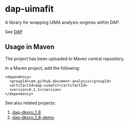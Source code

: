 # dap-uimafit

A library for wrapping UIMA analysis-engines within DAP.

See [DAP](https://github.com/document-analysis/dap)

Usage in Maven
--------------
The project has been uploaded to Maven central repository.

In a Maven project, add the following:
```maven
<dependency>
  <groupId>com.github.document-analysis</groupId>
  <artifactId>dap-uimafit</artifactId>
  <version>0.1.1</version>
</dependency>
```

See also related projects:
1. [dap-dkpro_1_8](https://github.com/document-analysis/dap-dkpro_1_8)
2. [dap-dkpro_1_8-demo](https://github.com/document-analysis/dap-dkpro_1_8-demo)

